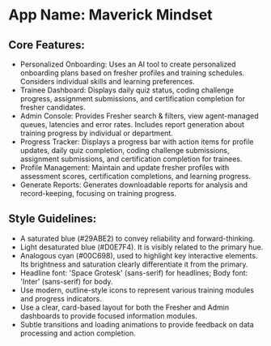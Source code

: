 # **App Name**: Maverick Mindset

## Core Features:

- Personalized Onboarding: Uses an AI tool to create personalized onboarding plans based on fresher profiles and training schedules. Considers individual skills and learning preferences.
- Trainee Dashboard: Displays daily quiz status, coding challenge progress, assignment submissions, and certification completion for fresher candidates.
- Admin Console: Provides Fresher search & filters, view agent-managed queues, latencies and error rates. Includes report generation about training progress by individual or department.
- Progress Tracker: Displays a progress bar with action items for profile updates, daily quiz completion, coding challenge submissions, assignment submissions, and certification completion for trainees.
- Profile Management: Maintain and update fresher profiles with assessment scores, certification completions, and learning progress.
- Generate Reports: Generates downloadable reports for analysis and record-keeping, focusing on training progress.

## Style Guidelines:

- A saturated blue (#29ABE2) to convey reliability and forward-thinking.
- Light desaturated blue (#D0E7F4). It is visibly related to the primary hue.
- Analogous cyan (#00C698), used to highlight key interactive elements. Its brightness and saturation clearly differentiate it from the primary.
- Headline font: 'Space Grotesk' (sans-serif) for headlines; Body font: 'Inter' (sans-serif) for body.
- Use modern, outline-style icons to represent various training modules and progress indicators.
- Use a clear, card-based layout for both the Fresher and Admin dashboards to provide focused information modules.
- Subtle transitions and loading animations to provide feedback on data processing and action completion.
